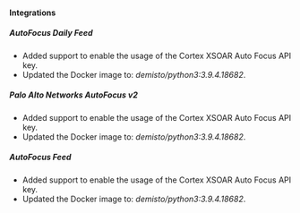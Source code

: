 
#### Integrations
##### AutoFocus Daily Feed
- Added support to enable the usage of the Cortex XSOAR Auto Focus API key.
- Updated the Docker image to: *demisto/python3:3.9.4.18682*.
##### Palo Alto Networks AutoFocus v2
- Added support to enable the usage of the Cortex XSOAR Auto Focus API key.
- Updated the Docker image to: *demisto/python3:3.9.4.18682*.
##### AutoFocus Feed
- Added support to enable the usage of the Cortex XSOAR Auto Focus API key.
- Updated the Docker image to: *demisto/python3:3.9.4.18682*.
